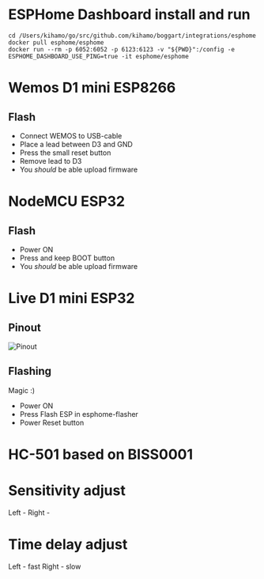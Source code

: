 # ESPHome Dashboard install and run

```
cd /Users/kihamo/go/src/github.com/kihamo/boggart/integrations/esphome
docker pull esphome/esphome
docker run --rm -p 6052:6052 -p 6123:6123 -v "${PWD}":/config -e ESPHOME_DASHBOARD_USE_PING=true -it esphome/esphome
```

# Wemos D1 mini ESP8266
## Flash
- Connect WEMOS to USB-cable
- Place a lead between D3 and GND
- Press the small reset button
- Remove lead to D3
- You *should* be able upload firmware

# NodeMCU ESP32
## Flash
- Power ON
- Press and keep BOOT button
- You *should* be able upload firmware

# Live D1 mini ESP32
## Pinout
![Pinout](docs/MH-ET_LIVE_D1_mini_ESP32_pinout.png)

## Flashing
Magic :)
- Power ON
- Press Flash ESP in esphome-flasher
- Power Reset button

# HC-501 based on BISS0001
# Sensitivity adjust
Left - 
Right - 

# Time delay adjust
Left - fast
Right - slow
